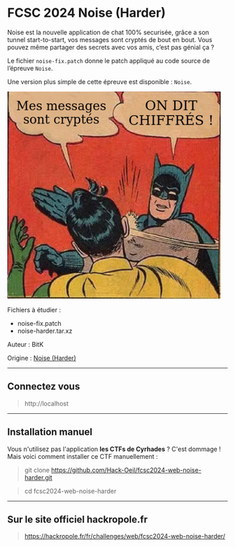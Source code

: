 # FCSC 2024 Noise (Harder)

Noise est la nouvelle application de chat 100% securisée, grâce a son tunnel start-to-start, vos messages sont cryptés de bout en bout. Vous pouvez même partager des secrets avec vos amis, c’est pas génial ça ?

Le fichier ```noise-fix.patch``` donne le patch appliqué au code source de l’épreuve ```Noise```.

Une version plus simple de cette épreuve est disponible : ```Noise```.


![noise.jpg](noise.jpg)

Fichiers à étudier :
- noise-fix.patch
- noise-harder.tar.xz

Auteur : BitK

Origine : [Noise (Harder)](https://hackropole.fr/fr/challenges/web/fcsc2024-web-noise-harder/)


-----------

## Connectez vous

> http://localhost

-----------

## Installation manuel
Vous n'utilisez pas l'application **les CTFs de Cyrhades** ? C'est dommage !
Mais voici comment installer ce CTF manuellement :

> git clone https://github.com/Hack-Oeil/fcsc2024-web-noise-harder.git

> cd fcsc2024-web-noise-harder


-----------

## Sur le site officiel hackropole.fr
> https://hackropole.fr/fr/challenges/web/fcsc2024-web-noise-harder/